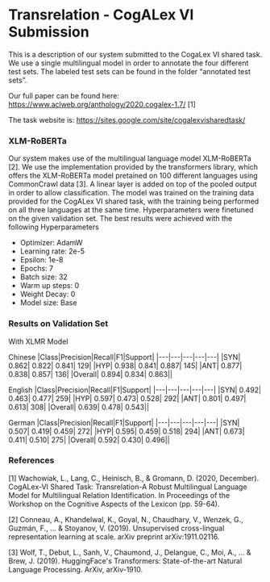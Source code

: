 # Transrelation - CogALex VI Submission

This is a description of our system submitted to the CogaLex VI shared task. We use a single multilingual model in order to annotate the four different test sets. The labeled test sets can be found in the folder “annotated test sets”.

Our full paper can be found here: https://www.aclweb.org/anthology/2020.cogalex-1.7/ [1]

The task website is: https://sites.google.com/site/cogalexvisharedtask/

### XLM-RoBERTa 

Our system makes use of the multilingual language model XLM-RoBERTa [2]. We use the implementation provided by the transformers library, which offers the XLM-RoBERTa model pretained on 100 different languages using CommonCrawl data [3]. A linear layer is added on top of the pooled output in order to allow classification. 
The model was trained on the training data provided for the CogALex VI shared task, with the training being performed on all three languages at the same time. Hyperparameters were finetuned on the given validation set. The best results were achieved with the following Hyperparameters
-	Optimizer: AdamW
-	Learning rate: 2e-5
-	Epsilon: 1e-8
-	Epochs: 7
-	Batch size: 32
-	Warm up steps: 0
-	Weight Decay: 0
- 	Model size: Base   

### Results on Validation Set
With XLMR Model

Chinese
|Class|Precision|Recall|F1|Support|
|---|---|---|---|---|
|SYN| 0.862| 0.822| 0.841| 129|
|HYP| 0.938| 0.841| 0.887| 145|
|ANT| 0.877| 0.838| 0.857| 136|
|Overall| 0.894| 0.834| 0.863||

English
|Class|Precision|Recall|F1|Support|
|---|---|---|---|---|
|SYN| 0.492| 0.463| 0.477| 259|
|HYP| 0.597| 0.473| 0.528| 292|
|ANT| 0.801| 0.497| 0.613| 308|
|Overall| 0.639| 0.478| 0.543||

German
|Class|Precision|Recall|F1|Support|
|---|---|---|---|---|
|SYN| 0.507| 0.419| 0.459| 272|
|HYP| 0.595| 0.459| 0.518| 294|
|ANT| 0.673| 0.411| 0.510| 275|
|Overall| 0.592| 0.430| 0.496||


### References
[1] Wachowiak, L., Lang, C., Heinisch, B., & Gromann, D. (2020, December). CogALex-VI Shared Task: Transrelation-A Robust Multilingual Language Model for Multilingual Relation Identification. In Proceedings of the Workshop on the Cognitive Aspects of the Lexicon (pp. 59-64).

[2] Conneau, A., Khandelwal, K., Goyal, N., Chaudhary, V., Wenzek, G., Guzmán, F., ... & Stoyanov, V. (2019). Unsupervised cross-lingual representation learning at scale. arXiv preprint arXiv:1911.02116.

[3] Wolf, T., Debut, L., Sanh, V., Chaumond, J., Delangue, C., Moi, A., ... & Brew, J. (2019). HuggingFace's Transformers: State-of-the-art Natural Language Processing. ArXiv, arXiv-1910.

